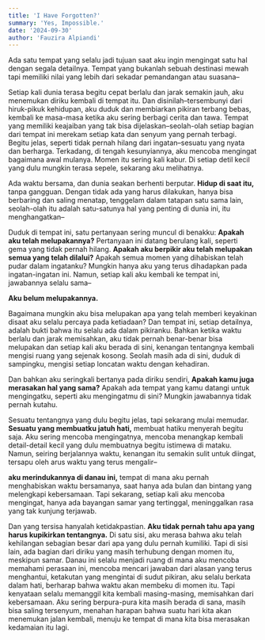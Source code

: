 ```yaml
---
title: 'I Have Forgotten?'
summary: 'Yes, Impossible.'
date: '2024-09-30'
author: 'Fauzira Alpiandi'
---
```


Ada satu tempat yang selalu jadi tujuan saat aku ingin mengingat satu hal dengan segala detailnya. Tempat yang bukanlah sebuah destinasi mewah tapi memiliki nilai yang lebih dari sekadar pemandangan atau suasana–

Setiap kali dunia terasa begitu cepat berlalu dan jarak semakin jauh, aku menemukan diriku kembali di tempat itu. Dan disinilah–tersembunyi dari hiruk-pikuk kehidupan, aku duduk dan membiarkan pikiran terbang bebas, kembali ke masa-masa ketika aku sering berbagi cerita dan tawa. Tempat yang memiliki keajaiban yang tak bisa dijelaskan–seolah-olah setiap bagian dari tempat ini merekam setiap kata dan senyum yang pernah terbagi. Begitu jelas, seperti tidak pernah hilang dari ingatan–sesuatu yang nyata dan berharga. Terkadang, di tengah kesunyiannya, aku mencoba mengingat bagaimana awal mulanya. Momen itu sering kali kabur. Di setiap detil kecil yang dulu mungkin terasa sepele, sekarang aku melihatnya.

Ada waktu bersama, dan dunia seakan berhenti berputar. **Hidup di saat itu,** tanpa gangguan. Dengan tidak ada yang harus dilakukan, hanya bisa berbaring dan saling menatap, tenggelam dalam tatapan satu sama lain, seolah-olah itu adalah satu-satunya hal yang penting di dunia ini, itu menghangatkan–

Duduk di tempat ini, satu pertanyaan sering muncul di benakku: **Apakah aku telah melupakannya?** Pertanyaan ini datang berulang kali, seperti gema yang tidak pernah hilang. **Apakah aku berpikir aku telah melupakan semua yang telah dilalui?** Apakah semua momen yang dihabiskan telah pudar dalam ingatanku? Mungkin hanya aku yang terus dihadapkan pada ingatan-ingatan ini. Namun, setiap kali aku kembali ke tempat ini, jawabannya selalu sama–

**Aku belum melupakannya.**

Bagaimana mungkin aku bisa melupakan apa yang telah memberi keyakinan disaat aku selalu percaya pada ketiadaan? Dan tempat ini, setiap detailnya, adalah bukti bahwa itu selalu ada dalam pikiranku. Bahkan ketika waktu berlalu dan jarak memisahkan, aku tidak pernah benar-benar bisa melupakan dan setiap kali aku berada di sini, kenangan tentangnya kembali mengisi ruang yang sejenak kosong. Seolah masih ada di sini, duduk di sampingku, mengisi setiap loncatan waktu dengan kehadiran.

Dan bahkan aku seringkali bertanya pada diriku sendiri, **Apakah kamu juga merasakan hal yang sama?** Apakah ada tempat yang kamu datangi untuk mengingatku, seperti aku mengingatmu di sini? Mungkin jawabannya tidak pernah kutahu.

Sesuatu tentangnya yang dulu begitu jelas, tapi sekarang mulai memudar. **Sesuatu yang membuatku jatuh hati,** membuat hatiku menyerah begitu saja. Aku sering mencoba mengingatnya, mencoba menangkap kembali detail-detail kecil yang dulu membuatnya begitu istimewa di mataku. Namun, seiring berjalannya waktu, kenangan itu semakin sulit untuk diingat, tersapu oleh arus waktu yang terus mengalir–

**aku merindukannya di danau ini,** tempat di mana aku pernah menghabiskan waktu bersamanya, saat hanya ada bulan dan bintang yang melengkapi kebersamaan. Tapi sekarang, setiap kali aku mencoba mengingat, hanya ada bayangan samar yang tertinggal, meninggalkan rasa yang tak kunjung terjawab.

Dan yang tersisa hanyalah ketidakpastian. **Aku tidak pernah tahu apa yang harus kupikirkan tentangnya.** Di satu sisi, aku merasa bahwa aku telah kehilangan sebagian besar dari apa yang dulu pernah kumiliki. Tapi di sisi lain, ada bagian dari diriku yang masih terhubung dengan momen itu, meskipun samar. Danau ini selalu menjadi ruang di mana aku mencoba memahami perasaan ini, mencoba mencari jawaban dari alasan yang terus menghantui, ketakutan yang mengintai di sudut pikiran, aku selalu berkata dalam hati, berharap bahwa waktu akan membeku di momen itu. Tapi kenyataan selalu memanggil kita kembali masing-masing, memisahkan dari kebersamaan. Aku sering berpura-pura kita masih berada di sana, masih bisa saling tersenyum, menahan harapan bahwa suatu hari kita akan menemukan jalan kembali, menuju ke tempat di mana kita bisa merasakan kedamaian itu lagi.
